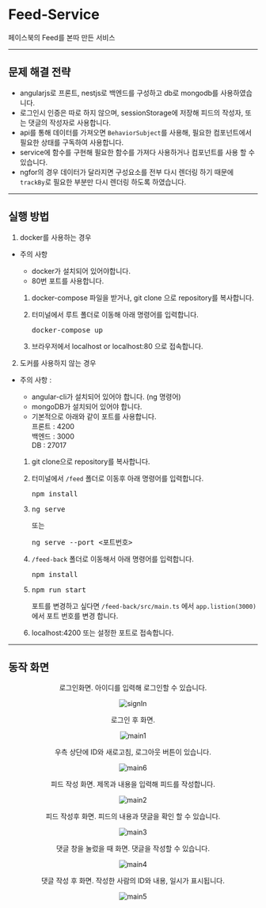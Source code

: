 # Feed-Service

페이스북의 Feed를 본따 만든 서비스
***
## 문제 해결 전략
* angularjs로 프론트, nestjs로 백엔드를 구성하고 db로 mongodb를 사용하였습니다.
* 로그인시 인증은 따로 하지 않으며, sessionStorage에 저장해 피드의 작성자, 또는 댓글의 작성자로 사용합니다.      
* api를 통해 데이터를 가져오면 <code>BehaviorSubject</code>를 사용해, 필요한 컴포넌트에서 필요한 상태를 구독하여 사용합니다.
* service에 함수를 구현해 필요한 함수를 가져다 사용하거나 컴포넌트를 사용 할 수 있습니다.
* ngfor의 경우 데이터가 달라지면 구성요소를 전부 다시 렌더링 하기 때문에 <code>trackBy</code>로 필요한 부분만 다시 렌더링 하도록 하였습니다.
***
## **실행 방법**
1. docker를 사용하는 경우   
* 주의 사항  
    * docker가 설치되어 있어야합니다.
    * 80번 포트를 사용합니다.
    
    1. docker-compose 파일을 받거나, git clone 으로 repository를 복사합니다.

    2. 터미널에서 루트 폴더로 이동해 아래 명령어를 입력합니다.
        <pre>docker-compose up </pre>

    3. 브라우저에서 localhost or localhost:80 으로 접속합니다. 

2. 도커를 사용하지 않는 경우   
* 주의 사항 :    
    * angular-cli가 설치되어 있어야 합니다. (ng 명령어)   
    * mongoDB가 설치되어 있어야 합니다.
    * 기본적으로 아래와 같이 포트를 사용합니다.  
    프론트 : 4200   
    백엔드 : 3000   
    DB : 27017  

    1. git clone으로 repository를 복사합니다.

    2. 터미널에서 <code>/feed</code> 폴더로 이동후 아래 명령어를 입력합니다.
       <pre>npm install</pre> 
    3. <pre>ng serve</pre> 
       또는    
       <pre>ng serve --port <포트번호></pre>    
    4. <code>/feed-back</code> 폴더로 이동해서 아래 명령어를 입력합니다.
       <pre>npm install</pre> 
    5. <pre>npm run start</pre>
       포트를 변경하고 싶다면
    <code>/feed-back/src/main.ts</code> 에서 <code>app.listion(3000)</code>에서 포트 번호를 변경 합니다.
    6. localhost:4200 또는 설정한 포트로 접속합니다.
***
## **동작 화면**
<center>

로그인화면. 아이디를 입력해 로그인할 수 있습니다.

![signIn](https://user-images.githubusercontent.com/25195582/112740746-8d2a9800-8fba-11eb-8777-77a6a6ed7525.png)

로그인 후 화면.

![main1](https://user-images.githubusercontent.com/25195582/112740747-8ef45b80-8fba-11eb-8210-bfbe2540ecdf.png)

우측 상단에 ID와 새로고침, 로그아웃 버튼이 있습니다.

![main6](https://user-images.githubusercontent.com/25195582/112740753-9451a600-8fba-11eb-96e8-6fbe7d6182e9.png)


피드 작성 화면. 제목과 내용을 입력해 피드를 작성합니다.

![main2](https://user-images.githubusercontent.com/25195582/112740913-b0097c00-8fbb-11eb-8dbb-c2238489619a.png)

피드 작성후 화면. 피드의 내용과 댓글을 확인 할 수 있습니다.

![main3](https://user-images.githubusercontent.com/25195582/112740748-90258880-8fba-11eb-969c-31b041386850.png)

댓글 창을 눌렀을 때 화면. 댓글을 작성할 수 있습니다.

![main4](https://user-images.githubusercontent.com/25195582/112740750-9287e280-8fba-11eb-8178-98b467d2fb59.png)

댓글 작성 후 화면. 작성한 사람의 ID와 내용, 일시가 표시됩니다.

![main5](https://user-images.githubusercontent.com/25195582/112740752-93207900-8fba-11eb-8a89-b9f89ecd3705.png)

</center>



